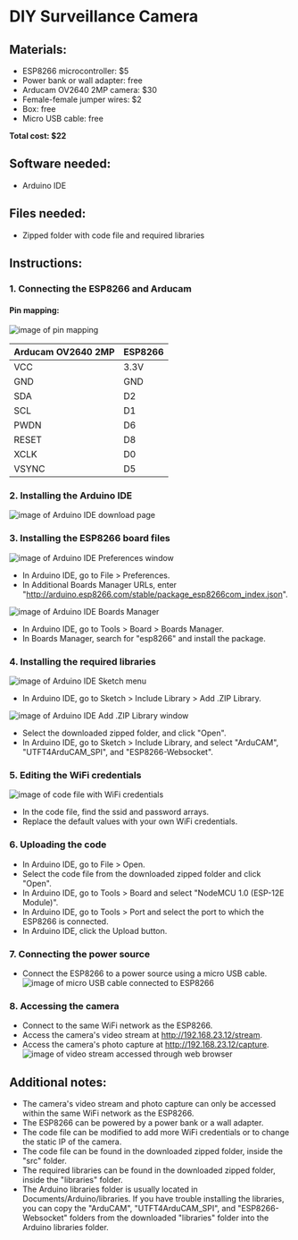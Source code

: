 # DIY Surveillance Camera

## Materials:

- ESP8266 microcontroller: $5
- Power bank or wall adapter: free
- Arducam OV2640 2MP camera: $30
- Female-female jumper wires: $2
- Box: free
- Micro USB cable: free

**Total cost: $22**

## Software needed:
- Arduino IDE

## Files needed:
- Zipped folder with code file and required libraries

## Instructions:

### 1. Connecting the ESP8266 and Arducam

#### Pin mapping:
![image of pin mapping](https://cdn.awsli.com.br/600x450/535/535286/produto/24837717/9fc4b7faa6.jpg)

| Arducam OV2640 2MP | ESP8266 |
| ------------------- | ------  |
| VCC                | 3.3V    |
| GND                | GND     |
| SDA                | D2      |
| SCL                | D1      |
| PWDN               | D6      |
| RESET              | D8      |
| XCLK               | D0      |
| VSYNC              | D5      |

### 2. Installing the Arduino IDE
![image of Arduino IDE download page](https://cdn.awsli.com.br/600x450/535/535286/produto/24837717/9fc4b7faa6.jpg)

### 3. Installing the ESP8266 board files
![image of Arduino IDE Preferences window](https://cdn.awsli.com.br/600x450/535/535286/produto/24837717/9fc4b7faa6.jpg)

- In Arduino IDE, go to File > Preferences.
- In Additional Boards Manager URLs, enter "http://arduino.esp8266.com/stable/package_esp8266com_index.json".

![image of Arduino IDE Boards Manager](https://cdn.awsli.com.br/600x450/535/535286/produto/24837717/9fc4b7faa6.jpg)

- In Arduino IDE, go to Tools > Board > Boards Manager.
- In Boards Manager, search for "esp8266" and install the package.

### 4. Installing the required libraries
![image of Arduino IDE Sketch menu](https://cdn.awsli.com.br/600x450/535/535286/produto/24837717/9fc4b7faa6.jpg)

- In Arduino IDE, go to Sketch > Include Library > Add .ZIP Library.

![image of Arduino IDE Add .ZIP Library window](https://cdn.awsli.com.br/600x450/535/535286/produto/24837717/9fc4b7faa6.jpg)

- Select the downloaded zipped folder, and click "Open".
- In Arduino IDE, go to Sketch > Include Library, and select "ArduCAM", "UTFT4ArduCAM_SPI", and "ESP8266-Websocket".

### 5. Editing the WiFi credentials
![image of code file with WiFi credentials](https://cdn.awsli.com.br/600x450/535/535286/produto/24837717/9fc4b7faa6.jpg)

- In the code file, find the ssid and password arrays.
- Replace the default values with your own WiFi credentials.

### 6. Uploading the code
- In Arduino IDE, go to File > Open.
- Select the code file from the downloaded zipped folder and click "Open".
- In Arduino IDE, go to Tools > Board and select "NodeMCU 1.0 (ESP-12E Module)".
- In Arduino IDE, go to Tools > Port and select the port to which the ESP8266 is connected.
- In Arduino IDE, click the Upload button.

### 7. Connecting the power source
- Connect the ESP8266 to a power source using a micro USB cable.
![image of micro USB cable connected to ESP8266](https://cdn.awsli.com.br/600x450/535/535286/produto/24837717/9fc4b7faa6.jpg)

### 8. Accessing the camera
- Connect to the same WiFi network as the ESP8266.
- Access the camera's video stream at http://192.168.23.12/stream.
- Access the camera's photo capture at http://192.168.23.12/capture.
![image of video stream accessed through web browser](https://cdn.awsli.com.br/600x450/535/535286/produto/24837717/9fc4b7faa6.jpg)

## Additional notes:
- The camera's video stream and photo capture can only be accessed within the same WiFi network as the ESP8266.
- The ESP8266 can be powered by a power bank or a wall adapter.
- The code file can be modified to add more WiFi credentials or to change the static IP of the camera.
- The code file can be found in the downloaded zipped folder, inside the "src" folder.
- The required libraries can be found in the downloaded zipped folder, inside the "libraries" folder.
- The Arduino libraries folder is usually located in Documents/Arduino/libraries. If you have trouble installing the libraries, you can copy the "ArduCAM", "UTFT4ArduCAM_SPI", and "ESP8266-Websocket" folders from the downloaded "libraries" folder into the Arduino libraries folder.

